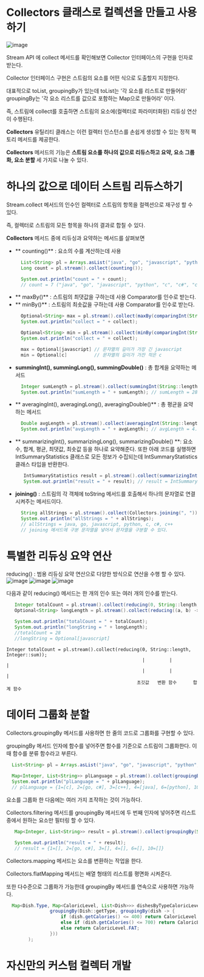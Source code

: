 # Collectors 클래스로 컬렉션을 만들고 사용하기

![image](https://user-images.githubusercontent.com/35757620/215927946-d3646da6-e20a-49a9-af9e-c3b42e4de97f.png)

Stream API 에 collect 메서드를 확인해보면 Collector 인터페이스의 구현을 인자로 받는다.

Collector 인터페이스 구현은 스트림의 요소를 어떤 식으로 도출할지 지정한다.

대표적으로 toList, groupingBy가 있는데 toList는 '각 요소를 리스트로 만들어라' groupingBy는 '각 요소 리스트를 값으로 포함하는 Map으로 만들어라' 이다.

즉, 스트림에 collect를 호출하면 스트림의 요소에(컬렉터로 파라미터화된) 리듀싱 연산이 수행된다.

**Collectors** 유틸리티 클래스는 이런 컬렉터 인스턴스를 손쉽게 생성할 수 있는 정적 팩토리 메서드를 제공한다.

**Collectors** 메서드의 기능은 **스트림 요소를 하나의 값으로 리듀스하고 요약, 요소 그룹화, 요소 분할** 세 가지로 나눌 수 있다.

# 하나의 값으로 데이터 스트림 리듀스하기

  Stream.collect 메서드의 인수인 컬렉터로 스트림의 항목을 컬렉션으로 재구성 할 수 있다. 
  
  즉, 컬렉터로 스트림의 모든 항목을 하나의 결과로 합칠 수 있다.
  
  **Collectors** 메서드 중에 리듀싱과 요약하는 메서드를 살펴보면
- ** counting()** : 요소의 수를 계산하는데 사용
  ```java
    List<String> pl = Arrays.asList("java", "go", "javascript", "python", "c", "c#", "c++");
    Long count = pl.stream().collect(counting());

    System.out.println("count = " + count);
    // count = 7 ("java", "go", "javascript", "python", "c", "c#", "c++") 총 7개의 요소 수를 출력
  ```
- ** maxBy()** : 스트림의 최댓값을 구하는데 사용 Comparator를 인수로 받는다.
- ** minBy()** : 스트림의 최솟값을 구하는데 사용 Comparator를 인수로 받는다.
  ```java    
    Optional<String> max = pl.stream().collect(maxBy(comparingInt(String::length)));
    System.out.println("collect = " + collect);

    Optional<String> min = pl.stream().collect(minBy(comparingInt(String::length)));
    System.out.println("collect = " + collect);

    max = Optional[javascript] // 문자열의 길이가 가장 긴 javascript
    min = Optional[c]          // 문자열의 길이가 가잔 작은 c 
  ```
- **summingInt(), summingLong(), summingDouble()** : 총 합계을 요약하는 메서드
  ```java
    Integer sumLength = pl.stream().collect(summingInt(String::length));
    System.out.println("sumLength = " + sumLength); // sumLength = 28
  ```
- ** averagingInt(), averagingLong(), averagingDouble()** : 총 평균을 요약하는 메서드
  ```java
    Double avgLength = pl.stream().collect(averagingInt(String::length));
    System.out.println("avgLength = " + avgLength); // avgLength = 4.0
  ```
- ** summarizingInt(), summarizingLong(), summarizingDouble() **: 요소 수, 합계, 평균, 최댓값, 최솟값 등을 하나로 요약해준다.
  또한 아래 코드를 실행하면 IntSummaryStatistics 클래스로 모든 정보가 수집되는데 IntSummaryStatistics 클래스 타입을 반환한다.
  ```java
     IntSummaryStatistics result = pl.stream().collect(summarizingInt(String::length));
     System.out.println("result = " + result); // result = IntSummaryStatistics{count=7, sum=28, min=1, average=4.000000, max=10}
  ```
- **joining()** : 스트림의 각 객체에 toString 메서드를 호출해서 하나의 문자열로 연결시켜주는 메서드이다.
  ```java
    String allStrings = pl.stream().collect(Collectors.joining(", "));
    System.out.println("allStrings = " + allStrings);
    // allStrings = java, go, javascript, python, c, c#, c++
    // joining 메서드에 구분 문자열을 넣어서 문자열을 구분할 수 있다.
  ```

# 특별한 리듀싱 요약 연산
reducing() : 범용 리듀싱 요약 연산으로 다양한 방식으로 연산을 수행 할 수 있다.
![image](https://user-images.githubusercontent.com/35757620/215959142-a12b63fd-3521-44f6-b9f5-d6ca81a2cf3d.png)
![image](https://user-images.githubusercontent.com/35757620/215959195-6e80a732-c5e6-438b-8ae0-4e6a3279581c.png)
![image](https://user-images.githubusercontent.com/35757620/215958978-69588375-6f8d-4d27-90dc-14eda5961edc.png)

다음과 같이 reducing() 메서드는 한 개의 인수 또는 여러 개의 인수를 받는다.

```java
   Integer totalCount = pl.stream().collect(reducing(0, String::length, Integer::sum));
   Optional<String> longLength = pl.stream().collect(reducing((a, b) -> a.length() > b.length() ? a : b));

   System.out.println("totalCount = " + totalCount);
   System.out.println("longString = " + longLength);
   //totalCount = 28
   //longString = Optional[javascript]
```
    Integer totalCount = pl.stream().collect(reducing(0, String::length, Integer::sum));
                                                      |         |             |
                                                      |         |             |
                                                    초깃값   변환 함수      합계 함수
                                                    
# 데이터 그룹화 분할

Collectors.groupingBy 메서드를 사용하면 한 줄의 코드로 그룹화를 구현할 수 있다.

groupingBy 메서드 인자에 함수를 넣어주면 함수를 기준으로 스트림이 그룹화한다. 이때 함수를 분류 함수라고 부른다.

```java
  List<String> pl = Arrays.asList("java", "go", "javascript", "python", "c", "c#", "c++");
  
  Map<Integer, List<String>> plLanguage = pl.stream().collect(groupingBy(String::length));
  System.out.println("plLanguage = " + plLanguage); 
  // plLanguage = {1=[c], 2=[go, c#], 3=[c++], 4=[java], 6=[python], 10=[javascript]}
```

요소를 그룹화 한 다음에는 여러 가지 조작하는 것이 가능하다.

Collectors.filtering 메서드를 groupingBy 메서드에 두 번째 인자에 넣어주면 리스트 중에서 원하는 요소만 필터링 할 수 있다.
```java
   Map<Integer, List<String>> result = pl.stream().collect(groupingBy(String::length, filtering(c -> c.length() == 2, toList())));

   System.out.println("result = " + result);
   // result = {1=[], 2=[go, c#], 3=[], 4=[], 6=[], 10=[]}
```

Collectors.mapping 메서드는 요소를 변환하는 작업을 한다.

Collectors.flatMapping 메서드는 배열 형태의 리스트를 평면화 시켜준다.

또한 다수준으로 그룹화가 가능한데 groupingBy 메서드를 연속으로 사용하면 가능하다.
```java
  Map<Dish.Type, Map<CaloricLevel, List<Dish>>> dishesByTypeCaloricLevel = menu.stream().collect(
                groupingBy(Dish::getType, groupingBy(dish -> {
                    if (dish.getCalories() <= 400) return CaloricLevel.DIET;
                    else if (dish.getCalories() <= 700) return CaloricLevel.NORMAL;
                    else return CaloricLevel.FAT;
                }))
        );
```

# 자신만의 커스텀 컬렉터 개발
